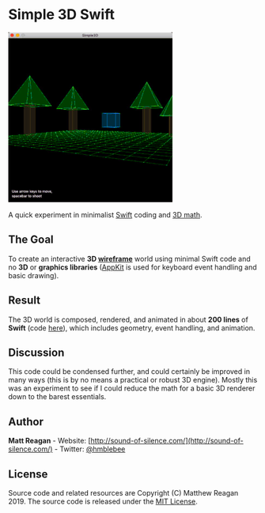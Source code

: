 # Simple 3D Swift

![Simple3DSwiftDemo](/simple3Ddemo.gif?raw=true "Simple3DSwift Demo")

A quick experiment in minimalist [Swift](https://developer.apple.com/swift/) coding and [3D math](https://www.amazon.com/Math-Primer-Graphics-Game-Development-ebook-dp-B008KZU548/dp/B008KZU548).

## The Goal

To create an interactive **3D [wireframe](https://en.wikipedia.org/wiki/Wire-frame_model)** world using minimal Swift code and no **3D** or **graphics libraries** ([AppKit](https://developer.apple.com/documentation/appkit) is used for keyboard event handling and basic drawing).

## Result

The 3D world is composed, rendered, and animated in about **200 lines** of **Swift** (code [here](/Simple3D.swift)), which includes geometry, event handling, and animation.

## Discussion

This code could be condensed further, and could certainly be improved in many ways (this is by no means a practical or robust 3D engine). Mostly this was an experiment to see if I could reduce the math for a basic 3D renderer down to the barest essentials. 

## Author

**Matt Reagan** - Website: [http://sound-of-silence.com/](http://sound-of-silence.com/) - Twitter: [@hmblebee](https://twitter.com/hmblebee)

## License

Source code and related resources are Copyright (C) Matthew Reagan 2019. The source code is released under the [MIT License](https://opensource.org/licenses/MIT).
